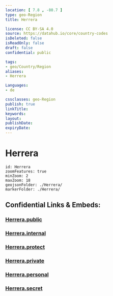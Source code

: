 ```yaml
---
location: [ 7.8 , -80.7 ] 
type: geo-Region
title: Herrera

license: CC BY-SA 4.0
source: https://datahub.io/core/country-codes
isDeleted: false
isReadOnly: false
draft: false
confidential: public

tags:
- geo/Country/Region
aliases:
- Herrera

Languages:
- de

cssclasses: geo-Region
publish: true
linkTitle: 
keywords: 
layout: 
publishDate: 
expiryDate: 
---
```


# Herrera

```leaflet
id: Herrera
zoomFeatures: true 
minZoom: 2 
maxZoom: 18
geojsonFolder: ./Herrera/
markerFolder: ./Herrera/
```


## Confidential Links & Embeds: 

### [Herrera.public](/_public/\Earth\Continent\America~Central\Panama\Provinces~PanamaHerrera.public.md) 

### [Herrera.internal](/_internal/\Earth\Continent\America~Central\Panama\Provinces~PanamaHerrera.internal.md) 

### [Herrera.protect](/_protect/\Earth\Continent\America~Central\Panama\Provinces~PanamaHerrera.protect.md) 

### [Herrera.private](/_private/\Earth\Continent\America~Central\Panama\Provinces~PanamaHerrera.private.md) 

### [Herrera.personal](/_personal/\Earth\Continent\America~Central\Panama\Provinces~PanamaHerrera.personal.md) 

### [Herrera.secret](/_secret/\Earth\Continent\America~Central\Panama\Provinces~PanamaHerrera.secret.md)

